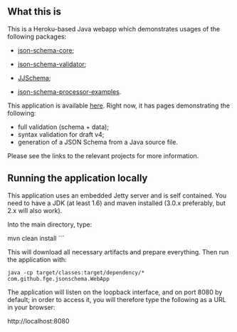 ## What this is

<p>This is a Heroku-based Java webapp which demonstrates usages of the following packages:</p>

* <a href="https://github.com/fge/json-schema-core">json-schema-core</a>;</p>
* <a href="https://github.com/fge/json-schema-validator">json-schema-validator</a>;</p>
* <a href="https://github.com/reinert/JJSchema">JJSchema</a>;</p>
* <a href="https://github.com/fge/json-schema-processor-examples">json-schema-processor-examples</a>.</p>

<p>This application is available <a href="http://json-schema-validator.herokuapp.com">here</a>.
Right now, it has pages demonstrating the following:</p>

* full validation (schema + data);
* syntax validation for draft v4;
* generation of a JSON Schema from a Java source file.

<p>Please see the links to the relevant projects for more information.</p>

## Running the application locally

<p>This application uses an embedded Jetty server and is self contained. You need to have a JDK (at
least 1.6) and maven installed (3.0.x preferably, but 2.x will also work).</p>

<p>Into the main directory, type:</p>

</pre>
mvn clean install
```

<p>This will download all necessary artifacts and prepare everything. Then run the application
with:</p>

```
java -cp target/classes:target/dependency/* com.github.fge.jsonschema.WebApp
```

<p>The application will listen on the loopback interface, and on port 8080 by default; in order to
access it, you will therefore type the following as a URL in your browser:</p>

<p>
http://localhost:8080
</p>

